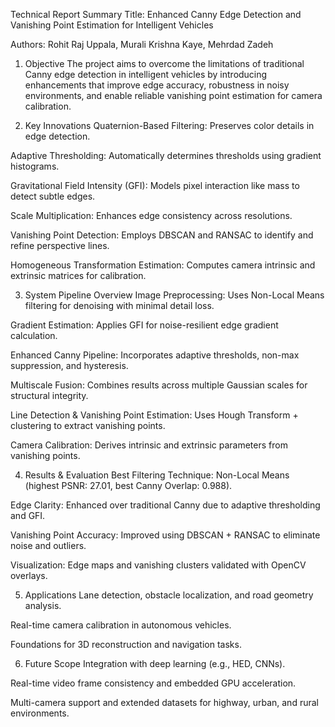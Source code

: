 Technical Report Summary
Title:
Enhanced Canny Edge Detection and Vanishing Point Estimation for Intelligent Vehicles

Authors:
Rohit Raj Uppala, Murali Krishna Kaye, Mehrdad Zadeh

1. Objective
The project aims to overcome the limitations of traditional Canny edge detection in intelligent vehicles by introducing enhancements that improve edge accuracy, robustness in noisy environments, and enable reliable vanishing point estimation for camera calibration.

2. Key Innovations
Quaternion-Based Filtering: Preserves color details in edge detection.

Adaptive Thresholding: Automatically determines thresholds using gradient histograms.

Gravitational Field Intensity (GFI): Models pixel interaction like mass to detect subtle edges.

Scale Multiplication: Enhances edge consistency across resolutions.

Vanishing Point Detection: Employs DBSCAN and RANSAC to identify and refine perspective lines.

Homogeneous Transformation Estimation: Computes camera intrinsic and extrinsic matrices for calibration.

3. System Pipeline Overview
Image Preprocessing: Uses Non-Local Means filtering for denoising with minimal detail loss.

Gradient Estimation: Applies GFI for noise-resilient edge gradient calculation.

Enhanced Canny Pipeline: Incorporates adaptive thresholds, non-max suppression, and hysteresis.

Multiscale Fusion: Combines results across multiple Gaussian scales for structural integrity.

Line Detection & Vanishing Point Estimation: Uses Hough Transform + clustering to extract vanishing points.

Camera Calibration: Derives intrinsic and extrinsic parameters from vanishing points.

4. Results & Evaluation
Best Filtering Technique: Non-Local Means (highest PSNR: 27.01, best Canny Overlap: 0.988).

Edge Clarity: Enhanced over traditional Canny due to adaptive thresholding and GFI.

Vanishing Point Accuracy: Improved using DBSCAN + RANSAC to eliminate noise and outliers.

Visualization: Edge maps and vanishing clusters validated with OpenCV overlays.

5. Applications
Lane detection, obstacle localization, and road geometry analysis.

Real-time camera calibration in autonomous vehicles.

Foundations for 3D reconstruction and navigation tasks.

6. Future Scope
Integration with deep learning (e.g., HED, CNNs).

Real-time video frame consistency and embedded GPU acceleration.

Multi-camera support and extended datasets for highway, urban, and rural environments.


